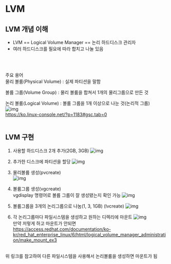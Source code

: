 # LVM
## LVM 개념 이해 
- LVM == Logical Volume Manager == 논리 하드디스크 관리자
- 여러 하드디스크를 필요에 따라 합치고 나눌 있음
<br>
<br>

주요 용어<br>
물리 볼륨(Physical Volume) : 실제 파티션을 말함
<br>

볼륨 그룹(Volume Group) : 물리 볼륨을 합쳐서 1개의 물리그룹으로 만든 것
<br>

논리 볼륨(Logical Volume) : 볼륨 그룹을 1개 이상으로 나눈 것(논리적 그룹)
<br>
![img](LVM_extend.jpg)<br>
https://ko.linux-console.net/?p=1183#gsc.tab=0
<br>
<br>
## LVM 구현
1. 사용할 하드디스크 2개 추가(2GB, 3GB)
![img](lvm%EA%B5%AC%ED%98%841.png)

2. 추가한 디스크에 파티션을 할당
![img](lvm%EA%B5%AC%ED%98%842.png)

3. 물리볼륨 생성(pvcreate)<br>
![img](lvm%EA%B5%AC%ED%98%843.png)

4. 볼륨그룹 생성(vgcreate)<br>
vgdisplay 명령어로 볼륨 그룹이 잘 생성됐는지 확인 가능
![img](lvm%EA%B5%AC%ED%98%844.png)

5. 볼륨그룹을 3개의 논리그룹으로 나눔(1, 3, 1GB) (lvcreate)
![img](lvm%EA%B5%AC%ED%98%845.png)

6. 각 논리그룹마다 파일시스템을 생성하고 원하는 디렉리에 마운트
![img](lvm%EA%B5%AC%ED%98%846.png)<br>
만약 저렇게 하고 마운트가 안되면 <br>
https://access.redhat.com/documentation/ko-kr/red_hat_enterprise_linux/6/html/logical_volume_manager_administration/make_mount_ex3
<br>
위 링크를 참고하여 다른 파일시스템을 사용해서 논리볼륨을 생성하면 마운트가 됨
